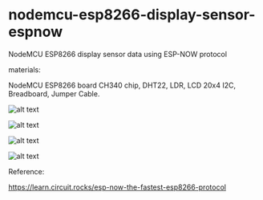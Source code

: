 # nodemcu-esp8266-display-sensor-espnow
NodeMCU ESP8266 display sensor data using ESP-NOW protocol


materials:

NodeMCU ESP8266 board CH340 chip, DHT22, LDR, LCD 20x4 I2C, Breadboard, Jumper Cable.

![alt text](https://github.com/jenizar/nodemcu-esp8266-display-sensor-espnow-/blob/main/screenshot/image1.jpg)

![alt text](https://github.com/jenizar/nodemcu-esp8266-display-sensor-espnow-/blob/main/screenshot/image2.jpg)

![alt text](https://github.com/jenizar/nodemcu-esp8266-display-sensor-espnow-/blob/main/screenshot/image3.jpg)

![alt text](https://github.com/jenizar/nodemcu-esp8266-display-sensor-espnow-/blob/main/screenshot/image4.png)

Reference:

https://learn.circuit.rocks/esp-now-the-fastest-esp8266-protocol
